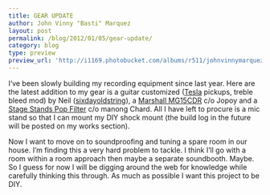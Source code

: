 ```yaml
---
title: GEAR UPDATE
author: John Vinny "Basti" Marquez
layout: post
permalink: /blog/2012/01/05/gear-update/
category: blog
type: preview
preview_url: 'http://i1169.photobucket.com/albums/r511/johnvinnymarquez/gear_zps39547863.jpg'
---
```

<span class="dropcap1">I</span>&#8216;ve been slowly building my recording equipment since last year. Here are the latest addition to my gear is a guitar customized (<a title="Tesla" href="http://www.teslapickups.com/" target="_blank">Tesla</a> pickups, treble bleed mod) by Neil (<a title="sixdayoldstring" href="http://www.myspace.com/sixdayoldstring" target="_blank">sixdayoldstring</a>), a <a title="Marshal MG15CDR" href="http://www.ultimate-guitar.com/reviews/guitar_amplifiers/marshall/mg15cdr/index.html" target="_blank">Marshall MG15CDR</a> c/o Jopoy and a <a title="Stage Stands Pop Filter" href="http://themusicsource.ph/content/stage-asvs-gb-6" target="_blank">Stage Stands Pop Filter</a> c/o manong Chard. All I have left to procure is a mic stand so that I can mount my DIY shock mount (the build log in the future will be posted on my works section).

Now I want to move on to soundproofing and tuning a spare room in our house. I&#8217;m finding this a very hard problem to tackle.  I think I&#8217;ll go with a room within a room approach then maybe a separate soundbooth. Maybe. So I guess for now I will be digging around the web for knowledge while carefully thinking this through. As much as possible I want this project to be DIY.